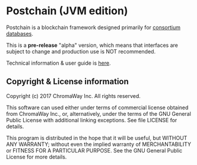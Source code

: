 # Postchain (JVM edition)

Postchain is a blockchain framework designed primarily for [consortium databases](https://chromaway.com/products/postchain/).

This is a **pre-release** "alpha" version, which means that interfaces 
are subject to change and production use is NOT recommended.

Technical information & user guide is
 [here](https://bitbucket.org/chromawallet/postchain2/src/4f088f53c34751d5861fa38b344db8be07814064/docs/quick-guide.md?at=master&fileviewer=file-view-default).

## Copyright & License information

Copyright (c) 2017 ChromaWay Inc. All rights reserved.

This software can used either under terms of commercial license
obtained from ChromaWay Inc., or, alternatively, under the terms
of the GNU General Public License with additional linking exceptions.
See file LICENSE for details.

This program is distributed in the hope that it will be useful,
but WITHOUT ANY WARRANTY; without even the implied warranty of
MERCHANTABILITY or FITNESS FOR A PARTICULAR PURPOSE.  See the
GNU General Public License for more details.
